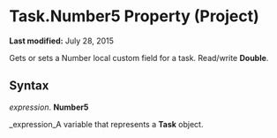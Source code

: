 
# Task.Number5 Property (Project)

 **Last modified:** July 28, 2015

Gets or sets a Number local custom field for a task. Read/write  **Double**.

## Syntax

 _expression_. **Number5**

 _expression_A variable that represents a  **Task** object.

